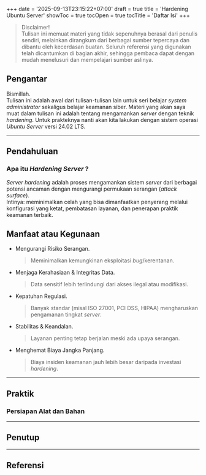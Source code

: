 +++
date = '2025-09-13T23:15:22+07:00'
draft = true
title = 'Hardening Ubuntu Server'
showToc = true
tocOpen = true
tocTitle = 'Daftar Isi'
+++

> Disclaimer!  
Tulisan ini memuat materi yang tidak sepenuhnya berasal dari penulis sendiri, melainkan dirangkum dari berbagai sumber tepercaya dan dibantu oleh kecerdasan buatan. Seluruh referensi yang digunakan telah dicantumkan di bagian akhir, sehingga pembaca dapat dengan mudah menelusuri dan mempelajari sumber aslinya.  

## Pengantar

Bismillah.  
Tulisan ini adalah awal dari tulisan-tulisan lain untuk seri belajar _system administrator_ sekaligus belajar keamanan siber. Materi yang akan saya muat dalam tulisan ini adalah tentang mengamankan _server_ dengan teknik _hardening_. Untuk prakteknya nanti akan kita lakukan dengan sistem operasi _Ubuntu Server_ versi 24.02 LTS.  

---

## Pendahuluan

### Apa itu _Hardening Server_ ?

_Server hardening_ adalah proses mengamankan sistem _server_ dari berbagai potensi ancaman dengan mengurangi permukaan serangan (_attack surface_).  
Intinya: meminimalkan celah yang bisa dimanfaatkan penyerang melalui konfigurasi yang ketat, pembatasan layanan, dan penerapan praktik keamanan terbaik.

## Manfaat atau Kegunaan

- Mengurangi Risiko Serangan.  
    > Meminimalkan kemungkinan eksploitasi _bug_/kerentanan.
- Menjaga Kerahasiaan & Integritas Data.  
    > Data sensitif lebih terlindungi dari akses ilegal atau modifikasi.  
- Kepatuhan Regulasi.  
    > Banyak standar (misal ISO 27001, PCI DSS, HIPAA) mengharuskan pengamanan tingkat _server_.  
- Stabilitas & Keandalan.  
    > Layanan penting tetap berjalan meski ada upaya serangan.  
-  Menghemat Biaya Jangka Panjang.  
    > Biaya insiden keamanan jauh lebih besar daripada investasi _hardening_.

---

## Praktik

### Persiapan Alat dan Bahan


---

## Penutup

---

## Referensi

